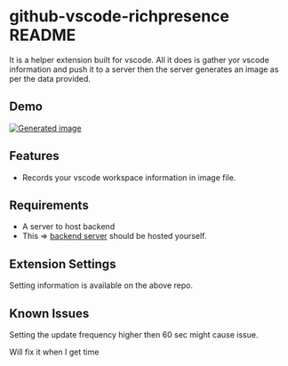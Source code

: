 # github-vscode-richpresence README

It is a helper extension built for vscode. All it does is gather yor vscode information and push it to a server then the server generates an image as per the data provided.

## Demo

[![Generated image](https://i.imgur.com/PFrs5wZ.png)](https://github.com/rubenkharel/rubenkharel)


## Features

- Records your vscode workspace information in image file. 

## Requirements

- A server to host backend
- This => [backend server](https://github.com/rubenkharel/vscode-github-rich-presence) should be hosted yourself.

## Extension Settings

Setting information is available on the above repo.
## Known Issues

Setting the update frequency higher then 60 sec might cause issue.


Will fix it when I get time
